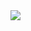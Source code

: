 <a href="https://github.com/KirillNikoda">
  <img src="https://github-readme-stats.vercel.app/api?username=javlonrahimov&theme=onedark&count_private=true&custom_title=Github%20All%20Time%20Stats&show_icons=true" />
</a>

<!--
**javlonrahimov/javlonrahimov** is a ✨ _special_ ✨ repository because its `README.md` (this file) appears on your GitHub profile.

Here are some ideas to get you started:

- 🔭 I’m currently working on ...
- 🌱 I’m currently learning ...
- 👯 I’m looking to collaborate on ...
- 🤔 I’m looking for help with ...
- 💬 Ask me about ...
- 📫 How to reach me: ...
- 😄 Pronouns: ...
- ⚡ Fun fact: ...
-->
